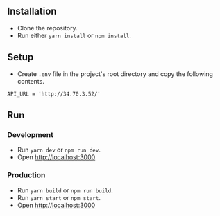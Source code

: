 ## Installation

- Clone the repository.
- Run either `yarn install` or `npm install`.

## Setup

- Create `.env` file in the project's root directory and copy the following contents.

```
API_URL = 'http://34.70.3.52/'
```

## Run

### Development

- Run `yarn dev` or `npm run dev`.
- Open [http://localhost:3000](http://localhost:3000)

### Production

- Run `yarn build` or `npm run build`.
- Run `yarn start` or `npm start`.
- Open [http://localhost:3000](http://localhost:3000)
